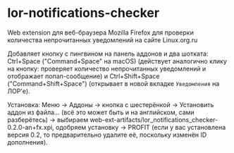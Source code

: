 # lor-notifications-checker
Web extension для веб-браузера Mozilla Firefox для проверки количества непрочитанных уведомлений на сайте Linux.org.ru

Добавляет кнопку с пингвином на панель аддонов и два шотката: Ctrl+Space ("Command+Space" на macOS) (действует аналогично клику на кнопку: проверяет количество непрочитанных уведомлений и отображает попап-сообщение) и Ctrl+Shift+Space ("Command+Shift+Space") (открывает в новой вкладке `Уведомления` на ЛОР'е).

Установка: Меню -> Аддоны -> кнопка с шестерёнкой -> Установить аддон из файла... (всё это может быть и на английском, сами разберётесь) -> выбираем web-ext-artifacts/lor_notifications_checker-0.2.0-an+fx.xpi, одобряем установку -> PROFIT (если у вас установлена версия 0.2, то предварительно удалите её, поскольку изменён ID дополнения).
